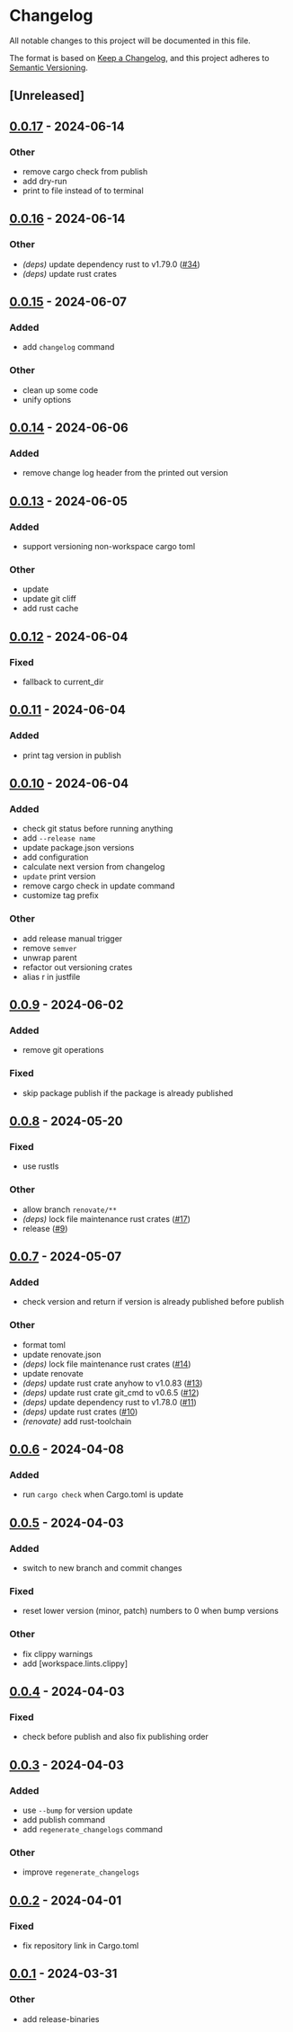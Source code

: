 # Changelog
All notable changes to this project will be documented in this file.

The format is based on [Keep a Changelog](https://keepachangelog.com/en/1.0.0/),
and this project adheres to [Semantic Versioning](https://semver.org/spec/v2.0.0.html).

## [Unreleased]

## [0.0.17](https://github.com/oxc-project/cargo-release-oxc/compare/v0.0.16...v0.0.17) - 2024-06-14

### Other
- remove cargo check from publish
- add dry-run
- print to file instead of to terminal

## [0.0.16](https://github.com/oxc-project/cargo-release-oxc/compare/v0.0.15...v0.0.16) - 2024-06-14

### Other
- *(deps)* update dependency rust to v1.79.0 ([#34](https://github.com/oxc-project/cargo-release-oxc/pull/34))
- *(deps)* update rust crates

## [0.0.15](https://github.com/oxc-project/cargo-release-oxc/compare/v0.0.14...v0.0.15) - 2024-06-07

### Added
- add `changelog` command

### Other
- clean up some code
- unify options

## [0.0.14](https://github.com/oxc-project/cargo-release-oxc/compare/v0.0.13...v0.0.14) - 2024-06-06

### Added
- remove change log header from the printed out version

## [0.0.13](https://github.com/oxc-project/cargo-release-oxc/compare/v0.0.12...v0.0.13) - 2024-06-05

### Added
- support versioning non-workspace cargo toml

### Other
- update
- update git cliff
- add rust cache

## [0.0.12](https://github.com/oxc-project/cargo-release-oxc/compare/v0.0.11...v0.0.12) - 2024-06-04

### Fixed
- fallback to current_dir

## [0.0.11](https://github.com/oxc-project/cargo-release-oxc/compare/v0.0.10...v0.0.11) - 2024-06-04

### Added
- print tag version in publish

## [0.0.10](https://github.com/oxc-project/cargo-release-oxc/compare/v0.0.9...v0.0.10) - 2024-06-04

### Added
- check git status before running anything
- add `--release name`
- update package.json versions
- add configuration
- calculate next version from changelog
- `update` print version
- remove cargo check in update command
- customize tag prefix

### Other
- add release manual trigger
- remove `semver`
- unwrap parent
- refactor out versioning crates
- alias r in justfile

## [0.0.9](https://github.com/oxc-project/cargo-release-oxc/compare/v0.0.8...v0.0.9) - 2024-06-02

### Added
- remove git operations

### Fixed
- skip package publish if the package is already published

## [0.0.8](https://github.com/oxc-project/cargo-release-oxc/compare/v0.0.7...v0.0.8) - 2024-05-20

### Fixed
- use rustls

### Other
- allow branch `renovate/**`
- *(deps)* lock file maintenance rust crates ([#17](https://github.com/oxc-project/cargo-release-oxc/pull/17))
- release ([#9](https://github.com/oxc-project/cargo-release-oxc/pull/9))

## [0.0.7](https://github.com/oxc-project/cargo-release-oxc/compare/v0.0.6...v0.0.7) - 2024-05-07

### Added
- check version and return if version is already published before publish

### Other
- format toml
- update renovate.json
- *(deps)* lock file maintenance rust crates ([#14](https://github.com/oxc-project/cargo-release-oxc/pull/14))
- update renovate
- *(deps)* update rust crate anyhow to v1.0.83 ([#13](https://github.com/oxc-project/cargo-release-oxc/pull/13))
- *(deps)* update rust crate git_cmd to v0.6.5 ([#12](https://github.com/oxc-project/cargo-release-oxc/pull/12))
- *(deps)* update dependency rust to v1.78.0 ([#11](https://github.com/oxc-project/cargo-release-oxc/pull/11))
- *(deps)* update rust crates ([#10](https://github.com/oxc-project/cargo-release-oxc/pull/10))
- *(renovate)* add rust-toolchain

## [0.0.6](https://github.com/oxc-project/cargo-release-oxc/compare/v0.0.5...v0.0.6) - 2024-04-08

### Added
- run `cargo check` when Cargo.toml is update

## [0.0.5](https://github.com/oxc-project/cargo-release-oxc/compare/v0.0.4...v0.0.5) - 2024-04-03

### Added
- switch to new branch and commit changes

### Fixed
- reset lower version (minor, patch) numbers to 0 when bump versions

### Other
- fix clippy warnings
- add [workspace.lints.clippy]

## [0.0.4](https://github.com/oxc-project/cargo-release-oxc/compare/v0.0.3...v0.0.4) - 2024-04-03

### Fixed
- check before publish and also fix publishing order

## [0.0.3](https://github.com/oxc-project/cargo-release-oxc/compare/v0.0.2...v0.0.3) - 2024-04-03

### Added
- use `--bump` for version update
- add publish command
- add `regenerate_changelogs` command

### Other
- improve `regenerate_changelogs`

## [0.0.2](https://github.com/oxc-project/cargo-release-oxc/compare/v0.0.1...v0.0.2) - 2024-04-01

### Fixed
- fix repository link in Cargo.toml

## [0.0.1](https://github.com/oxc-project/release-oxc/compare/v0.0.0...v0.0.1) - 2024-03-31

### Other
- add release-binaries

